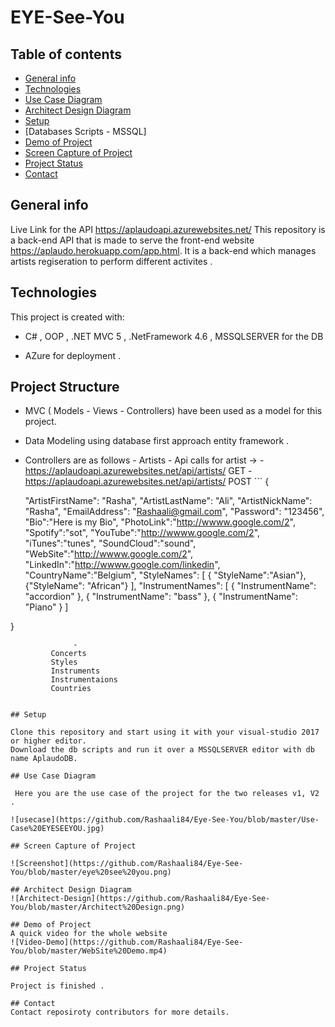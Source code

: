 # EYE-See-You

## Table of contents

- [General info](#general-info)
- [Technologies](#technologies)
- [Use Case Diagram](#usecase)
- [Architect Design Diagram](#architect)
- [Setup](#setup)
- [Databases Scripts - MSSQL]
- [Demo of Project](#demo)
- [Screen Capture of Project](#screen-capture-of-project)
- [Project Status](#project-status)
- [Contact](#contact)

## General info

 Live Link for the API  https://aplaudoapi.azurewebsites.net/
 This repository is a back-end API that is made to serve the front-end website https://aplaudo.herokuapp.com/app.html.
 It is a back-end which manages artists regiseration to perform different activites .

## Technologies

 This project is created with:

- C# , OOP , .NET MVC 5 , .NetFramework 4.6 , MSSQLSERVER for the DB 

- AZure for deployment .

## Project Structure 
   
   - MVC ( Models - Views - Controllers) have been used as a model for this project.
   - Data Modeling using database first approach entity framework .
   - Controllers are as follows 
         - Artists
            - Api calls for artist ->
              - https://aplaudoapi.azurewebsites.net/api/artists/    GET
              - https://aplaudoapi.azurewebsites.net/api/artists/   POST
                 ``` {
       
        "ArtistFirstName": "Rasha",
        "ArtistLastName": "Ali",
        "ArtistNickName": "Rasha",
        "EmailAddress":  "Rashaali@gmail.com",
        "Password": "123456",
        "Bio":"Here is my Bio",
        "PhotoLink":"http://wwww.google.com/2",
        "Spotify":"sot",
        "YouTube":"http://wwww.google.com/2",
        "iTunes":"tunes",
        "SoundCloud":"sound",
        "WebSite":"http://wwww.google.com/2",
        "LinkedIn":"http://wwww.google.com/linkedin",
        "CountryName":"Belgium",
        "StyleNames":
             [
                        { "StyleName":"Asian"},
                {"StyleName": "African"}
             ],
        "InstrumentNames": [
        {
            "InstrumentName": "accordion"
        },
        {
            "InstrumentName": "bass"
        },
        {
            "InstrumentName": "Piano"
        }
           ]
 
 }    
```
              - 
         Concerts 
         Styles
         Instruments
         Instrumentaions
         Countries 
         
   
## Setup

Clone this repository and start using it with your visual-studio 2017 or higher editor.
Download the db scripts and run it over a MSSQLSERVER editor with db name AplaudoDB.

## Use Case Diagram

 Here you are the use case of the project for the two releases v1, V2 .

![usecase](https://github.com/Rashaali84/Eye-See-You/blob/master/Use-Case%20EYESEEYOU.jpg)

## Screen Capture of Project

![Screenshot](https://github.com/Rashaali84/Eye-See-You/blob/master/eye%20see%20you.png)

## Architect Design Diagram
![Architect-Design](https://github.com/Rashaali84/Eye-See-You/blob/master/Architect%20Design.png)

## Demo of Project
A quick video for the whole website
![Video-Demo](https://github.com/Rashaali84/Eye-See-You/blob/master/WebSite%20Demo.mp4)

## Project Status

Project is finished .

## Contact
Contact reposiroty contributors for more details.
